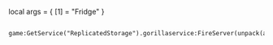 local args = {
           [1] = "Fridge"
       }
       
       game:GetService("ReplicatedStorage").gorillaservice:FireServer(unpack(args))
